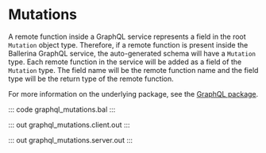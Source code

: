 # Mutations

A remote function inside a GraphQL service represents a field in the root
`Mutation` object type. Therefore, if a remote function is present inside
the Ballerina GraphQL service, the auto-generated schema will have a
`Mutation` type. Each remote function in the service will be added as a
field of the `Mutation` type. The field name will be the remote function
name and the field type will be the return type of the remote function.

For more information on the underlying package, see the
[GraphQL package](https://docs.central.ballerina.io/ballerina/graphql/latest/).

::: code graphql_mutations.bal :::

::: out graphql_mutations.client.out :::

::: out graphql_mutations.server.out :::